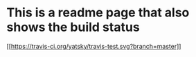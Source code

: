 # This is a readme page that also shows the build status
[[https://travis-ci.org/yatsky/travis-test.svg?branch=master]]
